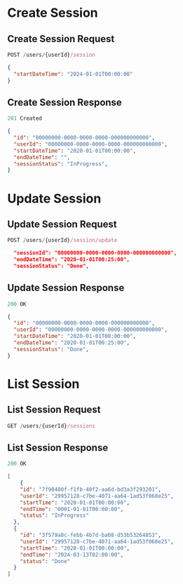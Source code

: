 # Create Session

## Create Session Request

```js
POST /users/{userId}/session
```

```json
{
  "startDateTime": "2024-01-01T00:00:00"
}
```

## Create Session Response

```js
201 Created
```

```json
{
  "id": "00000000-0000-0000-0000-000000000000",
  "userId": "00000000-0000-0000-0000-000000000000",
  "startDateTime": "2020-01-01T00:00:00",
  "endDateTime": "",
  "sessionStatus": "InProgress",
}
```
# Update Session

## Update Session Request

```js
POST /users/{userId}/session/update
```

```json
  "sessionId": "00000000-0000-0000-0000-000000000000",
  "endDateTime": "2020-01-01T00:25:00",
  "sessionStatus": "Done",
```

## Update Session Response

```js
200 OK
```

```json
{
  "id": "00000000-0000-0000-0000-000000000000",
  "userId": "00000000-0000-0000-0000-000000000000",
  "startDateTime": "2020-01-01T00:00:00",
  "endDateTime": "2020-01-01T00:25:00",
  "sessionStatus": "Done",
}
```

# List Session

## List Session Request

```js
GET /users/{userId}/sessions
```

## List Session Response

```js
200 OK
```

```json
[
    {
    "id": "7f90480f-f1fb-40f2-aa6d-bd3a3f293201",
    "userId": "29957128-c7be-4071-aa64-1ad53f068e25",
    "startTime": "2020-01-01T00:00:00",
    "endTime": "0001-01-01T00:00:00",
    "status": "InProgress"
  },
  {
    "id": "3f579a8c-febb-4b7d-ba08-d53b53264853",
    "userId": "29957128-c7be-4071-aa64-1ad53f068e25",
    "startTime": "2020-01-01T00:00:00",
    "endTime": "2024-03-13T02:00:00",
    "status": "Done"
  }
]